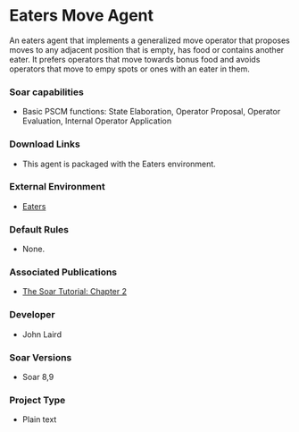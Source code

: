 # Eaters Move Agent #
An eaters agent that implements a generalized move operator that proposes moves to any adjacent position that is empty, has food or contains another eater.  It prefers operators that move towards bonus food and avoids operators that move to empy spots or ones with an eater in them.

### Soar capabilities ###
  * Basic PSCM functions: State Elaboration, Operator Proposal, Operator Evaluation, Internal Operator Application

### Download Links ###
  * This agent is packaged with the Eaters environment.

### External Environment ###
  * [Eaters](Domains_Eaters.md)

### Default Rules ###
  * None.

### Associated Publications ###
  * [The Soar Tutorial: Chapter 2](http://web.eecs.umich.edu/~soar/downloads/Documentation/SoarTutorial/Soar%20Tutorial%20Part%202.pdf)

### Developer ###
  * John Laird

### Soar Versions ###
  * Soar 8,9

### Project Type ###
  * Plain text